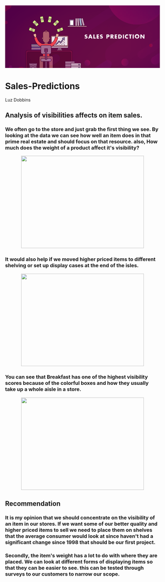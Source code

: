 <p align = "center"> 
  <img src = "https://github.com/Luz-Dobbins/Sales-Predictions/blob/main/sales%20predict%20picture.png">
</p>

# Sales-Predictions
Luz Dobbins
## Analysis of visibilities affects on item sales.
### We often go to the store and just grab the first thing we see. By looking at the data we can see how well an item does in that prime real estate and should focus on that resource. also, How much does the weight of a product affect it's visibility?

<p align = "center"> 
 <img src = "https://github.com/Luz-Dobbins/Sales-Predictions/assets/123646377/ee1fe787-e850-4330-af43-12c3074b87c7.png" width="400" height="300">
</p>

 ### It would also help if we moved higher priced items to different shelving or set up display cases at the end of the isles.

<p align = "center"> 
  <img src = "https://github.com/Luz-Dobbins/Sales-Predictions/assets/123646377/7c1ed1ea-765f-4200-bb7d-5aaa34d744e3.png" width="400" height="300">
</p>


### You can see that Breakfast has one of the highest visibility scores because of the colorful boxes and how they usually take up a whole aisle in a store.

<p align = "center"> 
  <img src = "https://github.com/Luz-Dobbins/Sales-Predictions/assets/123646377/0f230623-bbed-4c30-ba71-3f18b13201e1.png" width="400" height="300">
</p>


## Recommendation
### It is my opinion that we should concentrate on the visibility of an item in our stores. If we want some of our better quality and higher priced items to sell we need to place them on shelves that the average consumer would look at since haven't had a significant change since 1998 that should be our first project.
### Secondly, the item's weight has a lot to do with where they are placed. We can look at different forms of displaying items so that they can be easier to see. this can be tested through surveys to our customers to narrow our scope.
